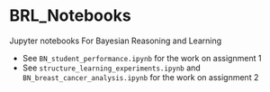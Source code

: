 # BRL_Notebooks
Jupyter notebooks For Bayesian Reasoning and Learning
- See `BN_student_performance.ipynb` for the work on assignment 1
- See `structure_learning_experiments.ipynb` and `BN_breast_cancer_analysis.ipynb` for the work on assignment 2